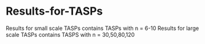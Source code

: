 # Results-for-TASPs
Results for small scale TASPs contains TASPs with n = 6-10
Results for large scale TASPs contains TASPS with n = 30,50,80,120
